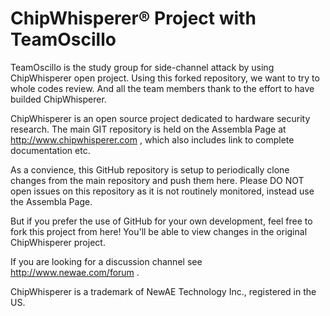 ChipWhisperer® Project with TeamOscillo
=====================

TeamOscillo is the study group for side-channel attack by using ChipWhisperer open project.
Using this forked repository, we want to try to whole codes review. And all the team members
thank to the effort to have builded ChipWhisperer.

ChipWhisperer is an open source project dedicated to hardware security research. The main
GIT repository is held on the Assembla Page at http://www.chipwhisperer.com , which also
includes link to complete documentation etc.

As a convience, this GitHub repository is setup to periodically clone changes from the main
repository and push them here. Please DO NOT open issues on this repository as it is not
routinely monitored, instead use the Assembla Page. 

But if you prefer the use of GitHub for your own development, feel free to fork this project
from here! You'll be able to view changes in the original ChipWhisperer project.

If you are looking for a discussion channel see http://www.newae.com/forum .



ChipWhisperer is a trademark of NewAE Technology Inc., registered in the US.
